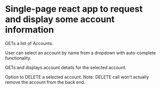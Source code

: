 # Single-page react app to request and display some account information

GETs a list of Accounts.

User can select an account by name from a dropdown with auto-complete functionality.

GETs and displays account details for the selected account.

Option to DELETE a selected account.
Note: DELETE call won't actually remove the account from the back end.
